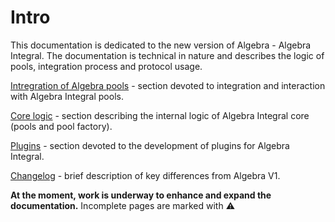 # Intro

This documentation is dedicated to the new version of Algebra - Algebra Integral. The documentation is technical in nature and describes the logic of pools, integration process and protocol usage.



[Intregration of Algebra pools](broken-reference) - section devoted to integration and interaction with Algebra Integral pools.&#x20;

[Core logic](broken-reference) - section describing the internal logic of Algebra Integral core (pools and pool factory).&#x20;

[Plugins](broken-reference) - section devoted to the development of plugins for Algebra Integral.

[Changelog](changes-after-v1.md) - brief description of key differences from Algebra V1.



**At the moment, work is underway to enhance and expand the documentation.**  Incomplete pages are marked with :warning:
